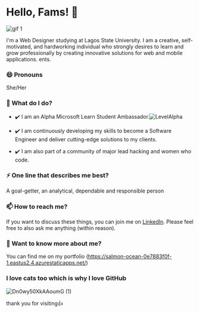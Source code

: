

<!--
**Oladigbs18/Oladigbs18** is a ✨ _special_ ✨ repository because its `README.md` (this file) appears on your GitHub profile.

Here are some ideas to get you started:

- 🔭 I’m currently working on ...
- 🌱 I’m currently learning ...
- 👯 I’m looking to collaborate on ...
- 🤔 I’m looking for help with ...
- 💬 Ask me about ...
- 📫 How to reach me: ...
- 😄 Pronouns: ...
- ⚡ Fun fact: ...
-->


# Hello, Fams! 👋
![gif 1](https://github.com/elangosundar/awesome-README-templates/assets/100875512/93c09dbc-33bd-4295-8947-ba5321c56444)

I'm a Web Designer studying at Lagos State University. I am a creative, self-motivated, and hardworking individual who strongly desires to learn and grow professionally by creating innovative solutions for web and mobile applications. ents.

### 😄 Pronouns
She/Her

### 🌱 What do I do?
- ✔️ I am an Alpha Microsoft Learn Student Ambassador.![LevelAlpha](https://github.com/Oladigbs18/Oladigbs18/assets/100875512/a60b4e8b-46b3-4226-a23d-37f8ff897bd5)


- ✔️ I am continuously developing my skills to become a Software Engineer and deliver cutting-edge solutions to my clients.

- ✔️ I am also part of a community of major lead hacking  and women who code.

### ⚡ One line that describes me best? 
A goal-getter, an analytical, dependable and responsible person


### 📫 How to reach me?
If you want to discuss these things, you can join me on [LinkedIn](https://www.linkedin.com/in/aaliyah-oladigbolu-54a452244/). Please feel free to also ask me anything (within reason).

### 💬 Want to know more about me?
You can find me on my portfolio (https://salmon-ocean-0e7883f0f-1.eastus2.4.azurestaticapps.net/) 

### I love cats too which is why I love GitHub  
![Dn0wy50XkAAoumG (1)](https://github.com/Oladigbs18/Oladigbs18/assets/100875512/71fbddd9-501f-4205-8a7b-cbdaa2d187c1)

thank you for visiting👍 
